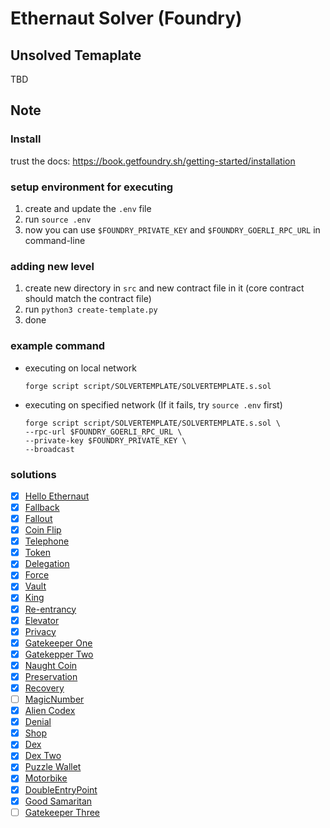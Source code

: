 # Ethernaut Solver (Foundry)

## Unsolved Temaplate
TBD

## Note

### Install
trust the docs: https://book.getfoundry.sh/getting-started/installation

### setup environment for executing
1. create and update the `.env` file
2. run `source .env`
3. now you can use `$FOUNDRY_PRIVATE_KEY` and `$FOUNDRY_GOERLI_RPC_URL` in command-line

### adding new level
1. create new directory in `src` and new contract file in it (core contract should match the contract file)
2. run `python3 create-template.py`
3. done

### example command
- executing on local network
    ```
    forge script script/SOLVERTEMPLATE/SOLVERTEMPLATE.s.sol
    ```
- executing on specified network (If it fails, try `source .env` first)
    ```
    forge script script/SOLVERTEMPLATE/SOLVERTEMPLATE.s.sol \
    --rpc-url $FOUNDRY_GOERLI_RPC_URL \
    --private-key $FOUNDRY_PRIVATE_KEY \
    --broadcast
    ```

### solutions
- [x]  [Hello Ethernaut](https://github.com/CokeFung/ethernaut-solver-foundry/tree/main/test/hello-ethernaut)
- [x]  [Fallback](https://github.com/CokeFung/ethernaut-solver-foundry/tree/main/test/fallback)
- [x]  [Fallout](https://github.com/CokeFung/ethernaut-solver-foundry/tree/main/test/fallout)
- [x]  [Coin Flip](https://github.com/CokeFung/ethernaut-solver-foundry/tree/main/test/coin-flip)
- [x]  [Telephone](https://github.com/CokeFung/ethernaut-solver-foundry/tree/main/test/telephone)
- [x]  [Token](https://github.com/CokeFung/ethernaut-solver-foundry/tree/main/test/token)
- [x]  [Delegation](https://github.com/CokeFung/ethernaut-solver-foundry/tree/main/test/delegation)
- [x]  [Force](https://github.com/CokeFung/ethernaut-solver-foundry/tree/main/test/force)
- [x]  [Vault](https://github.com/CokeFung/ethernaut-solver-foundry/tree/main/test/vault)
- [x]  [King](https://github.com/CokeFung/ethernaut-solver-foundry/tree/main/test/king)
- [x]  [Re-entrancy](https://github.com/CokeFung/ethernaut-solver-foundry/tree/main/test/re-entrancy)
- [x]  [Elevator](https://github.com/CokeFung/ethernaut-solver-foundry/tree/main/test/elevator)
- [x]  [Privacy](https://github.com/CokeFung/ethernaut-solver-foundry/tree/main/test/privacy)
- [x]  [Gatekeeper One](https://github.com/CokeFung/ethernaut-solver-foundry/tree/main/test/gatekeeper-one)
- [x]  [Gatekepper Two](https://github.com/CokeFung/ethernaut-solver-foundry/tree/main/test/gatekeeper-two)
- [x]  [Naught Coin](https://github.com/CokeFung/ethernaut-solver-foundry/tree/main/test/naught-coin)
- [x]  [Preservation](https://github.com/CokeFung/ethernaut-solver-foundry/tree/main/test/preservation)
- [x]  [Recovery](https://github.com/CokeFung/ethernaut-solver-foundry/tree/main/test/recovery)
- [ ]  [MagicNumber](https://github.com/CokeFung/ethernaut-solver-foundry/tree/main/test/magic-number)
- [x]  [Alien Codex](https://github.com/CokeFung/ethernaut-solver-foundry/tree/main/test/alien-codex)
- [x]  [Denial](https://github.com/CokeFung/ethernaut-solver-foundry/tree/main/test/denial)
- [x]  [Shop](https://github.com/CokeFung/ethernaut-solver-foundry/tree/main/test/shop)
- [x]  [Dex](https://github.com/CokeFung/ethernaut-solver-foundry/tree/main/test/dex)
- [x]  [Dex Two](https://github.com/CokeFung/ethernaut-solver-foundry/tree/main/test/dex-two)
- [x]  [Puzzle Wallet](https://github.com/CokeFung/ethernaut-solver-foundry/tree/main/test/puzzle-wallet)
- [x]  [Motorbike](https://github.com/CokeFung/ethernaut-solver-foundry/tree/main/test/motorbike)
- [x]  [DoubleEntryPoint](https://github.com/CokeFung/ethernaut-solver-foundry/tree/main/test/double-entry-point)
- [x]  [Good Samaritan](https://github.com/CokeFung/ethernaut-solver-foundry/tree/main/test/good-samaritan)
- [ ]  [Gatekeeper Three](https://github.com/CokeFung/ethernaut-solver-foundry/tree/main/test/gatekeeper-three)